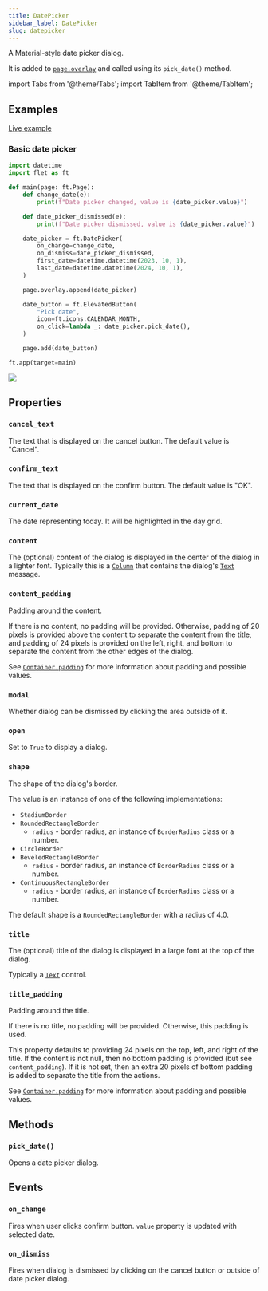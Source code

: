 ```yaml
---
title: DatePicker
sidebar_label: DatePicker
slug: datepicker
---
```


A Material-style date picker dialog.

It is added to [`page.overlay`](page#overlay) and called using its `pick_date()` method.

import Tabs from '@theme/Tabs';
import TabItem from '@theme/TabItem';

## Examples

[Live example](https://flet-controls-gallery.fly.dev/dialogs/datepicker)

### Basic date picker

<Tabs groupId="language">
  <TabItem value="python" label="Python" default>

```python
import datetime
import flet as ft

def main(page: ft.Page):
    def change_date(e):
        print(f"Date picker changed, value is {date_picker.value}")

    def date_picker_dismissed(e):
        print(f"Date picker dismissed, value is {date_picker.value}")

    date_picker = ft.DatePicker(
        on_change=change_date,
        on_dismiss=date_picker_dismissed,
        first_date=datetime.datetime(2023, 10, 1),
        last_date=datetime.datetime(2024, 10, 1),
    )

    page.overlay.append(date_picker)

    date_button = ft.ElevatedButton(
        "Pick date",
        icon=ft.icons.CALENDAR_MONTH,
        on_click=lambda _: date_picker.pick_date(),
    )

    page.add(date_button)

ft.app(target=main)
```
  </TabItem>
</Tabs>

<img src="/img/docs/controls/datepicker/basic-datepicker.png" className="screenshot-50" />

## Properties

### `cancel_text`

The text that is displayed on the cancel button. The default value is "Cancel".

### `confirm_text`

The text that is displayed on the confirm button. The default value is "OK".

### `current_date`

The date representing today. It will be highlighted in the day grid.

### `content`

The (optional) content of the dialog is displayed in the center of the dialog in a lighter font. Typically this is a [`Column`](column) that contains the dialog's [`Text`](text) message.

### `content_padding`

Padding around the content.

If there is no content, no padding will be provided. Otherwise, padding of 20 pixels is provided above the content to separate the content from the title, and padding of 24 pixels is provided on the left, right, and bottom to separate the content from the other edges of the dialog.

See [`Container.padding`](container#padding) for more information about padding and possible values.

### `modal`

Whether dialog can be dismissed by clicking the area outside of it.

### `open`

Set to `True` to display a dialog.

### `shape`

The shape of the dialog's border.

The value is an instance of one of the following implementations:
  * `StadiumBorder`
  * `RoundedRectangleBorder`
    * `radius` - border radius, an instance of `BorderRadius` class or a number.
  * `CircleBorder`
  * `BeveledRectangleBorder`
    * `radius` - border radius, an instance of `BorderRadius` class or a number.
  * `ContinuousRectangleBorder`
    * `radius` - border radius, an instance of `BorderRadius` class or a number.

The default shape is a `RoundedRectangleBorder` with a radius of 4.0.

### `title`

The (optional) title of the dialog is displayed in a large font at the top of the dialog.

Typically a [`Text`](text) control.

### `title_padding`

Padding around the title.

If there is no title, no padding will be provided. Otherwise, this padding is used.

This property defaults to providing 24 pixels on the top, left, and right of the title. If the content is not null, then no bottom padding is provided (but see `content_padding`). If it is not set, then an extra 20 pixels of bottom padding is added to separate the title from the actions.

See [`Container.padding`](container#padding) for more information about padding and possible values.

## Methods

### `pick_date()`

Opens a date picker dialog.

## Events

### `on_change`

Fires when user clicks confirm button. `value` property is updated with selected date. 

### `on_dismiss`

Fires when dialog is dismissed by clicking on the cancel button or outside of date picker dialog.